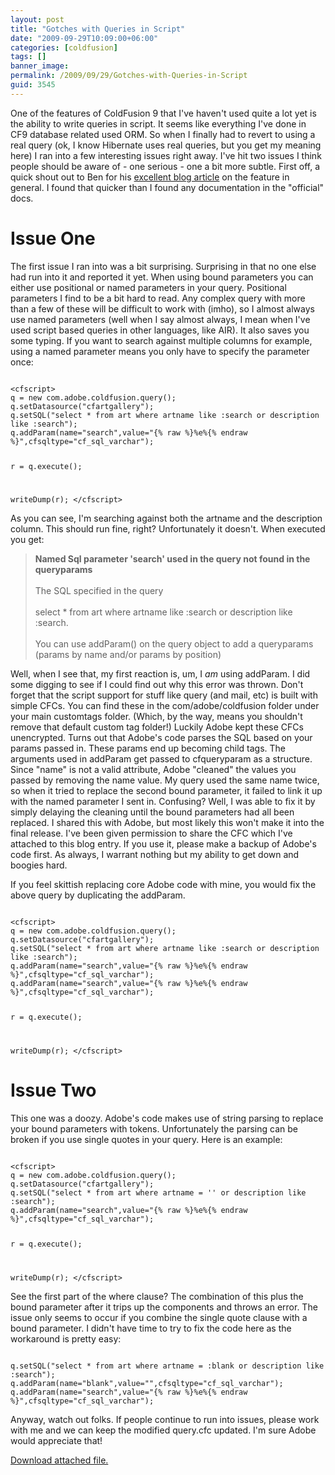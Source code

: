```yaml
---
layout: post
title: "Gotches with Queries in Script"
date: "2009-09-29T10:09:00+06:00"
categories: [coldfusion]
tags: []
banner_image: 
permalink: /2009/09/29/Gotches-with-Queries-in-Script
guid: 3545
---
```


One of the features of ColdFusion 9 that I've haven't used quite a lot yet is the ability to write queries in script. It seems like everything I've done in CF9 database related used ORM. So when I finally had to revert to using a real query (ok, I know Hibernate uses real queries, but you get my meaning here) I ran into a few interesting issues right away. I've hit two issues I think people should be aware of - one serious - one a bit more subtle. First off, a quick shout out to Ben for his <a href="http://www.bennadel.com/index.cfm?dax=blog:1678.view">excellent blog article</a> on the feature in general. I found that quicker than I found any documentation in the "official" docs.
<!--more-->
<h1>Issue One</h1>

The first issue I ran into was a bit surprising. Surprising in that no one else had run into it and reported it yet. When using bound parameters you can either use positional or named parameters in your query. Positional parameters I find to be a bit hard to read. Any complex query with more than a few of these will be difficult to work with (imho), so I almost always use named parameters (well when I say almost always, I mean when I've used script based queries in other languages, like AIR). It also saves you some typing. If you want to search against multiple columns for example, using a named parameter means you only have to specify the parameter once:

<code>
&lt;cfscript&gt;
q = new com.adobe.coldfusion.query();
q.setDatasource("cfartgallery");
q.setSQL("select * from art where artname like :search or description like :search");
q.addParam(name="search",value="{% raw %}%e%{% endraw %}",cfsqltype="cf_sql_varchar");

r = q.execute();

writeDump(r); 
&lt;/cfscript&gt;
</code>

As you can see, I'm searching against both the artname and the description column. This should run fine, right? Unfortunately it doesn't. When executed you get:

<blockquote>
<b>Named Sql parameter 'search' used in the query not found in the queryparams</b>
<br><br>
The SQL specified in the query<br><br>
select * from art where artname like :search or description like :search.
<br><br>
You can use addParam() on the query object to add a queryparams (params by name and/or params by position)
</blockquote>

Well, when I see that, my first reaction is, um, I <i>am</i> using addParam. I did some digging to see if I could find out why this error was thrown. Don't forget that the script support for stuff like query (and mail, etc) is built with simple CFCs. You can find these in the com/adobe/coldfusion folder under your main customtags folder. (Which, by the way, means you shouldn't remove that default custom tag folder!) Luckily Adobe kept these CFCs unencrypted. Turns out that Adobe's code parses the SQL based on your params passed in. These params end up becoming child tags. The arguments used in addParam get passed to cfqueryparam as a structure. Since "name" is not a valid attribute, Adobe "cleaned" the values you passed by removing the name value. My query used the same name twice, so when it tried to replace the second bound parameter, it failed to link it up with the named parameter I sent in. Confusing? Well, I was able to fix it by simply delaying the cleaning until the bound parameters had all been replaced. I shared this with Adobe, but most likely this won't make it into the final release. I've been given permission to share the CFC which I've attached to this blog entry. If you use it, please make a backup of Adobe's code first. As always, I warrant nothing but my ability to get down and boogies hard.

If you feel skittish replacing core Adobe code with mine, you would fix the above query by duplicating the addParam.

<code>
&lt;cfscript&gt;
q = new com.adobe.coldfusion.query();
q.setDatasource("cfartgallery");
q.setSQL("select * from art where artname like :search or description like :search");
q.addParam(name="search",value="{% raw %}%e%{% endraw %}",cfsqltype="cf_sql_varchar");
q.addParam(name="search",value="{% raw %}%e%{% endraw %}",cfsqltype="cf_sql_varchar");

r = q.execute();

writeDump(r); 
&lt;/cfscript&gt;
</code>

<h1>Issue Two</h1>

This one was a doozy. Adobe's code makes use of string parsing to replace your bound parameters with tokens. Unfortunately the parsing can be broken if you use single quotes in your query. Here is an example:

<code>
&lt;cfscript&gt;
q = new com.adobe.coldfusion.query();
q.setDatasource("cfartgallery");
q.setSQL("select * from art where artname = '' or description like :search");
q.addParam(name="search",value="{% raw %}%e%{% endraw %}",cfsqltype="cf_sql_varchar");

r = q.execute();

writeDump(r); 
&lt;/cfscript&gt;
</code>

See the first part of the where clause? The combination of this plus the bound parameter after it trips up the components and throws an error. The issue only seems to occur if you combine the single quote clause with a bound parameter. I didn't have time to try to fix the code here as the workaround is pretty easy:

<code>
q.setSQL("select * from art where artname = :blank or description like :search");
q.addParam(name="blank",value="",cfsqltype="cf_sql_varchar");
q.addParam(name="search",value="{% raw %}%e%{% endraw %}",cfsqltype="cf_sql_varchar");
</code>

Anyway, watch out folks. If people continue to run into issues, please work with me and we can keep the modified query.cfc updated. I'm sure Adobe would appreciate that!<p><a href='enclosures/C{% raw %}%3A%{% endraw %}5Chosts{% raw %}%5C2009%{% endraw %}2Ecoldfusionjedi{% raw %}%2Ecom%{% endraw %}5Cenclosures{% raw %}%2Fquery%{% endraw %}2Ezip'>Download attached file.</a></p>